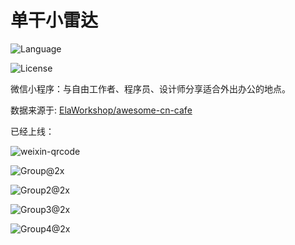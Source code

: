 # 单干小雷达

![Language](https://img.shields.io/badge/language-JavaScript-green.svg?style=flat-square)

![License](https://img.shields.io/badge/license-MIT-blue.svg?style=flat-square)

微信小程序：与自由工作者、程序员、设计师分享适合外出办公的地点。

数据来源于: [ElaWorkshop/awesome-cn-cafe](https://github.com/ElaWorkshop/awesome-cn-cafe)

已经上线：

![weixin-qrcode](https://breakwire.me/images/dangann/weixin-qrcode.png)

![Group@2x](https://breakwire.me/images/dangann/Group@2x.png)

![Group2@2x](https://breakwire.me/images/dangann/Group2@2x.png)

![Group3@2x](https://breakwire.me/images/dangann/Group3@2x.png)

![Group4@2x](https://breakwire.me/images/dangann/Group4@2x.png)


